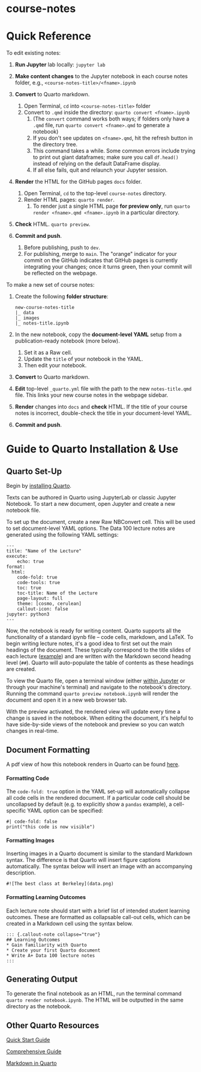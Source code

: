 # course-notes

# Quick Reference

To edit existing notes:

1. **Run Jupyter** lab locally: `jupyter lab`
1. **Make content changes** to the Jupyter notebook in each course notes folder, e.g., `<course-notes-title>/<fname>.ipynb`

1. **Convert** to Quarto markdown.

    1. Open Terminal, `cd` into `<course-notes-title>` folder
    1. Convert to `.qmd` inside the directory: `quarto convert <fname>.ipynb`
        1. (The `convert` command works both ways; if folders only have a `.qmd` file, run `quarto convert <fname>.qmd` to generate a notebook)
        1. If you don't see updates on `<fname>.qmd`, hit the refresh button in the directory tree.
        1. This command takes a while. Some common errors include trying to print out giant dataframes; make sure you call `df.head()` instead of relying on the default DataFrame display.
        1. If all else fails, quit and relaunch your Jupyter session.

1. **Render** the HTML for the GitHub pages `docs` folder.

    1. Open Terminal, `cd` to the top-level `course-notes` directory.
    1. Render HTML pages: `quarto render`.
        1. To render just a single HTML page **for preview only**, run `quarto render <fname>.qmd <fname>.ipynb` in a particular directory.

1. **Check** HTML. `quarto preview`.

1. **Commit and push**.

    1. Before publishing, push to `dev`. 
    1. For publishing, merge to `main`. The "orange" indicator for your commit on the GitHub indicates that GitHub pages is currently integrating your changes; once it turns green, then your commit will be reflected on the webpage.

To make a new set of course notes:

1. Create the following **folder structure**:

    ```
    new-course-notes-title
    |_ data
    |_ images
    |_ notes-title.ipynb
    ```
1. In the new notebook, copy the **document-level YAML** setup from a publication-ready notebook (more below).

    1. Set it as a Raw cell.
    1. Update the `title` of your notebook in the YAML.
    1. Then edit your notebook.

1. **Convert** to Quarto markdown.

1. **Edit** top-level `_quarto.yml` file with the path to the new `notes-title.qmd` file. This links your new course notes in the webpage sidebar.

1. **Render** changes into `docs` and **check** HTML. If the title of your course notes is incorrect, double-check the title in your document-level YAML.

1. **Commit and push**.
  


# Guide to Quarto Installation & Use
## Quarto Set-Up

Begin by [installing Quarto](https://quarto.org/docs/get-started/).

Texts can be authored in Quarto using JupyterLab or classic Jupyter Notebook. To start a new document, open Jupyter and create a new notebook file. 

To set up the document, create a new Raw NBConvert cell. This will be used to set document-level YAML options. The Data 100 lecture notes are generated using the following YAML settings:

```
---
title: "Name of the Lecture"
execute:
    echo: true
format:
  html:
    code-fold: true
    code-tools: true
    toc: true
    toc-title: Name of the Lecture
    page-layout: full
    theme: [cosmo, cerulean]
    callout-icon: false
jupyter: python3
---
```

Now, the notebook is ready for writing content. Quarto supports all the functionality of a standard ipynb file – code cells, markdown, and LaTeX. To begin writing lecture notes, it's a good idea to first set out the main headings of the document. These typically correspond to the title slides of each lecture ([example](https://docs.google.com/presentation/d/1FZJhOS8S1lCqZCRxbyys9rCZT0QxdY4hcmvZDskEHFI/edit#slide=id.g1150ea2fb2b_0_220)) and are written with the Markdown second headng level (`##`). Quarto will auto-populate the table of contents as these headings are created.

To view the Quarto file, open a terminal window (either [within Jupyter](https://docs.google.com/presentation/d/1FZJhOS8S1lCqZCRxbyys9rCZT0QxdY4hcmvZDskEHFI/edit#slide=id.g1150ea2fb2b_0_220) or through your machine's terminal) and navigate to the notebook's directory. Running the command `quarto preview notebook.ipynb` will render the document and open it in a new web browser tab.

With the preview activated, the rendered view will update every time a change is saved in the notebook. When editing the document, it's helpful to have side-by-side views of the notebook and preview so you can watch changes in real-time.

## Document Formatting

A pdf view of how this notebook renders in Quarto can be found [here](https://drive.google.com/file/d/17ga5wvfcmvAzQ1rbnCP4kEf5bckST3--/view?usp=sharing).

#### Formatting Code

The `code-fold: true` option in the YAML set-up will automatically collapse all code cells in the rendered document. If a particular code cell should be uncollapsed by default (e.g. to explicitly show a `pandas` example), a cell-specific YAML option can be specified:

```
#| code-fold: false
print("this code is now visible")
```

#### Formatting Images

Inserting images in a Quarto document is similar to the standard Markdown syntax. The difference is that Quarto will insert figure captions automatically. The syntax below will insert an image with an accompanying description.

```
#![The best class at Berkeley](data.png)
```

#### Formatting Learning Outcomes

Each lecture note should start with a brief list of intended student learning outcomes. These are formatted as collapsable call-out cells, which can be created in a Markdown cell using the syntax below.

```
::: {.callout-note collapse="true"}
## Learning Outcomes
* Gain familiarity with Quarto
* Create your first Quarto document
* Write A+ Data 100 lecture notes
:::
```

## Generating Output
To generate the final notebook as an HTML, run the terminal command `quarto render notebook.ipynb`. The HTML will be outputted in the same directory as the notebook.

## Other Quarto Resources

[Quick Start Guide](https://quarto.org/docs/get-started/)

[Comprehensive Guide](https://quarto.org/docs/guide/)

[Markdown in Quarto](https://quarto.org/docs/authoring/markdown-basics.html)
